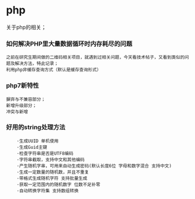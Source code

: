 # php

关于php的相关；

### 如何解决PHP里大量数据循环时内存耗尽的问题
```
之前在研究生期间做的二维码相关项目，就遇到过相关问题，今天看技术帖子，又看到类似的问题及解决方法，特此记录；
利用php非缓存查询方式（默认是缓存查询形式）
```


### php7新特性
```
摒弃与不兼容部分；
新增升级部分；
冲突与新增
```

### 好用的string处理方法
```
    ·生成UUID 单机使用
    ·生成Guid主键
    ·检查字符串是否是UTF8编码
    ·字符串截取，支持中文和其他编码
    ·产生随机字串，可用来自动生成密码(默认长度6位 字母和数字混合 支持中文)
    ·生成一定数量的随机数，并且不重复
    ·带格式生成随机字符 支持批量生成
    ·获取一定范围内的随机数字 位数不足补零
    ·自动转换字符集 支持数组转换
```




